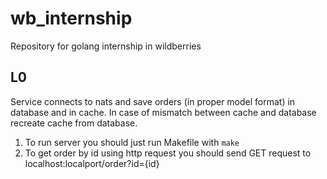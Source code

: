 # wb_internship
Repository for golang internship in wildberries

## L0
Service connects to nats and save orders (in proper model format) in database and in cache.
In case of mismatch between cache and database recreate cache from database.

1. To run server you should just run Makefile with `make`
2. To get order by id using http request you should send GET request to localhost:localport/order?id={id} 
